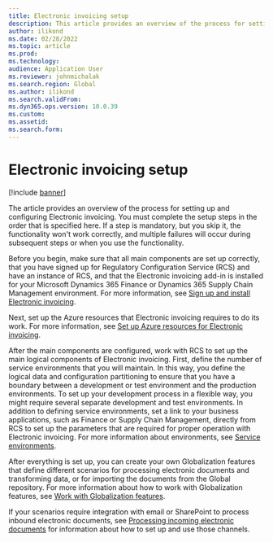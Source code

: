 ```yaml
---
title: Electronic invoicing setup
description: This article provides an overview of the process for setting up and configuring Electronic invoicing.
author: ilikond
ms.date: 02/28/2022
ms.topic: article
ms.prod: 
ms.technology: 
audience: Application User
ms.reviewer: johnmichalak
ms.search.region: Global
ms.author: ilikond
ms.search.validFrom: 
ms.dyn365.ops.version: 10.0.39
ms.custom: 
ms.assetid: 
ms.search.form: 
---
```


# Electronic invoicing setup

[!include [banner](../../includes/banner.md)]

The article provides an overview of the process for setting up and configuring Electronic invoicing. You must complete the setup steps in the order that is specified here. If a step is mandatory, but you skip it, the functionality won't work correctly, and multiple failures will occur during subsequent steps or when you use the functionality. 

Before you begin, make sure that all main components are set up correctly, that you have signed up for Regulatory Configuration Service (RCS) and have an instance of RCS, and that the Electronic invoicing add-in is installed for your Microsoft Dynamics 365 Finance or Dynamics 365 Supply Chain Management environment. For more information, see [Sign up and install Electronic invoicing](e-invoicing-install-add-in-microservices-lcs.md).

Next, set up the Azure resources that Electronic invoicing requires to do its work. For more information, see [Set up Azure resources for Electronic invoicing](e-invoicing-set-up-azure-resources.md).

After the main components are configured, work with RCS to set up the main logical components of Electronic invoicing. First, define the number of service environments that you will maintain. In this way, you define the logical data and configuration partitioning to ensure that you have a boundary between a development or test environment and the production environments. To set up your development process in a flexible way, you might require several separate development and test environments. In addition to defining service environments, set a link to your business applications, such as Finance or Supply Chain Management, directly from RCS to set up the parameters that are required for proper operation with Electronic invoicing. For more information about environments, see [Service environments](e-invoicing-service-environments.md).

After everything is set up, you can create your own Globalization features that define different scenarios for processing electronic documents and transforming data, or for importing the documents from the Global repository. For more information about how to work with Globalization features, see [Work with Globalization features](e-invoicing-working-globalization-features.md).

If your scenarios require integration with email or SharePoint to process inbound electronic documents, see [Processing incoming electronic documents](e-invoicing-process-incoming-electronic-documents.md) for information about how to set up and use those channels.

